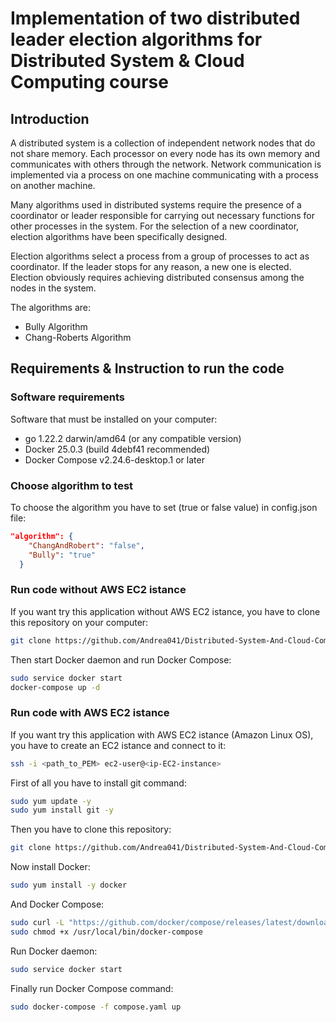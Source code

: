 # Implementation of two distributed leader election algorithms for Distributed System & Cloud Computing course

## Introduction
A distributed system is a collection of independent network nodes that do not share memory. Each processor on every node has its own memory and communicates with others through the network. Network communication is implemented via a process on one machine communicating with a process on another machine.

Many algorithms used in distributed systems require the presence of a coordinator or leader responsible for carrying out necessary functions for other processes in the system. For the selection of a new coordinator, election algorithms have been specifically designed.

Election algorithms select a process from a group of processes to act as coordinator. If the leader stops for any reason, a new one is elected. Election obviously requires achieving distributed consensus among the nodes in the system.

The algorithms are:
- Bully Algorithm
- Chang-Roberts Algorithm

## Requirements & Instruction to run the code
### Software requirements
Software that must be installed on your computer:
- go 1.22.2 darwin/amd64 (or any compatible version)
- Docker 25.0.3 (build 4debf41 recommended)
- Docker Compose v2.24.6-desktop.1 or later

### Choose algorithm to test
To choose the algorithm you have to set (true or false value) in config.json file:
```json
"algorithm": {
    "ChangAndRobert": "false",
    "Bully": "true"
  }
```


### Run code without AWS EC2 istance
If you want try this application without AWS EC2 istance, you have to clone this repository on your computer:
```bash
git clone https://github.com/Andrea041/Distributed-System-And-Cloud-Computing-Project
```
Then start Docker daemon and run Docker Compose:
```bash
sudo service docker start
docker-compose up -d
```

### Run code with AWS EC2 istance
If you want try this application with AWS EC2 istance (Amazon Linux OS), you have to create an EC2 istance and connect to it:
```bash
ssh -i <path_to_PEM> ec2-user@<ip-EC2-instance>
```
First of all you have to install git command:
```bash
sudo yum update -y
sudo yum install git -y
```
Then you have to clone this repository:
```bash
git clone https://github.com/Andrea041/Distributed-System-And-Cloud-Computing-Project
```
Now install Docker:
```bash
sudo yum install -y docker
```
And Docker Compose:
```bash
sudo curl -L "https://github.com/docker/compose/releases/latest/download/docker-compose-$(uname -s)-$(uname -m)" -o /usr/local/bin/docker-compose
sudo chmod +x /usr/local/bin/docker-compose
```
Run Docker daemon:
```bash
sudo service docker start
```
Finally run Docker Compose command:
```bash
sudo docker-compose -f compose.yaml up
```
